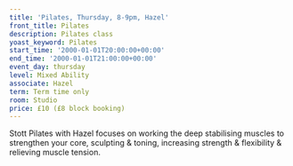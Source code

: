 ```yaml
---
title: 'Pilates, Thursday, 8-9pm, Hazel'
front_title: Pilates
description: Pilates class
yoast_keyword: Pilates
start_time: '2000-01-01T20:00:00+00:00'
end_time: '2000-01-01T21:00:00+00:00'
event_day: thursday
level: Mixed Ability
associate: Hazel
term: Term time only
room: Studio
price: £10 (£8 block booking)
---
```

Stott Pilates with Hazel focuses on working the deep stabilising muscles to strengthen your core, sculpting & toning, increasing strength & flexibility & relieving muscle tension.
